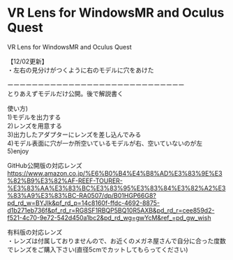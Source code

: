 # VR Lens for WindowsMR and Oculus Quest 
VR Lens for WindowsMR and Oculus Quest 

【12/02更新】  
・左右の見分けがつくように右のモデルに穴をあけた
  
  
  
    

ーーーーーーーーーーーーーーーーーーーーーーーーーーーーー  
とりあえずモデルだけ公開。後で解説書く


使い方)  
1)モデルを出力する  
2)レンズを用意する  
3)出力したアダプターにレンズを差し込んでみる  
4)モデル表面に穴が一か所空いているモデルが右、空いていないのが左  
5)enjoy  
  
    
GitHub公開版の対応レンズ  
https://www.amazon.co.jp/%E6%B0%B4%E4%B8%AD%E3%83%9E%E3%82%B9%E3%82%AF-REEF-TOURER-%E3%83%AA%E3%83%BC%E3%83%95%E3%83%84%E3%82%A2%E3%83%A9%E3%83%BC-RA0507/dp/B01HGP66G8?pd_rd_w=BYJIk&pf_rd_p=14c8160f-ffdc-4692-8875-d1b271eb736f&pf_rd_r=RG8SF1RBQP5BQ10R5AXB&pd_rd_r=cee859d2-f521-4c70-9e72-542d450a1bc2&pd_rd_wg=gwYcM&ref_=pd_gw_wish
  
有料版の対応レンズ  
・レンズは付属しておりませんので、お近くのメガネ屋さんで自分に合った度数でレンズをご購入下さい(直径5cmでカットしてもらってください)
  
  
